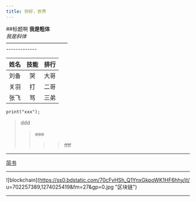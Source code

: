 ```yaml
---
title: 你好，世界
---
```

##标题啊 
**我是粗体**  
*我是斜体*  
*————————————*  
*-------------*  
       
      
姓名|技能|排行  
--|:--:|--:  
刘备|哭|大哥  
关羽|打|二哥  
张飞|骂|三弟   
  

```pyhthon
print("xxx");
```  
  
>ddd  
>>eee
>>>>ffff
>  
----------   

<a href="https://www.jianshu.com/u/1f5ac0cf6a8b" target="_blank">简书</a>  

----------  
  
![blockchain](https://ss0.bdstatic.com/70cFvHSh_Q1YnxGkpoWK1HF6hhy/it/
u=702257389,1274025419&fm=27&gp=0.jpg "区块链")
   
-------------------




